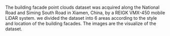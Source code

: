 The building facade point clouds dataset was acquired along the National Road and Siming South Road in Xiamen, China, by a REIGK VMX-450 mobile LiDAR system.
we divided the dataset into 6 areas according to the style and location of the building facades. The images are the visualize of the dataset.

